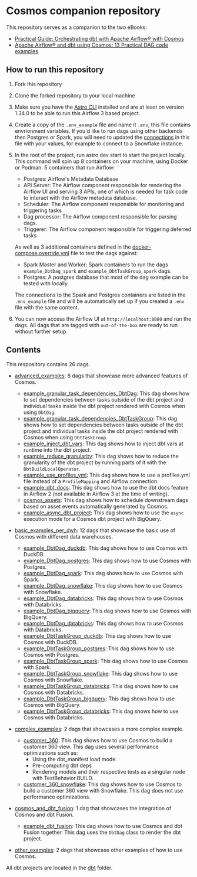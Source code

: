 # Cosmos companion repository

This repository serves as a companion to the two eBooks:

- [Practical Guide: Orchestrating dbt with Apache Airflow® with Cosmos](LINK)
- [Apache Airflow® and dbt using Cosmos: 13 Practical DAG code examples](LINK)

## How to run this repository

1. Fork this repository
2. Clone the forked repository to your local machine
3. Make sure you have the [Astro CLI](https://www.astronomer.io/docs/astro/cli/overview) installed and are at least on version 1.34.0 to be able to run this Airflow 3 based project.
4. Create a copy of the `.env_example` file and name it `.env`, this file contains envrionment variables. If you'd like to run dags using other backends then Postgres or Spark, you will need to updated the [connections](https://www.astronomer.io/docs/learn/connections) in this file with your values, for example to connect to a Snowflake instance. 
5. In the root of the project, run astro dev start to start the project locally.
This command will spin up 8 containers on your machine, using Docker or Podman. 5 containers that run Airflow:

    - Postgres: Airflow's Metadata Database
    - API Server: The Airflow component responsible for rendering the Airflow UI and serving 3 APIs, one of which is needed for task code to interact with the Airflow metadata database.
    - Scheduler: The Airflow component responsible for monitoring and triggering tasks
    - Dag processor: The Airflow component responsible for parsing dags.
    - Triggerer: The Airflow component responsible for triggering deferred tasks

    As well as 3 additional containers defined in the [docker-compose.override.yml](docker-compose.override.yml) file to test the dags against:

    - Spark Master and Worker: Spark containers to run the dags `example_DbtDag_spark` and `example_DbtTaskGroup_spark` dags. 
    - Postgres: A postgres database that most of the dag example can be tested with locally.

    The connections to the Spark and Postgres containers are listed in the `.env_example` file and will be automatically set up if you created a `.env` file with the same content.

6. You can now access the Airflow UI at `http://localhost:8080` and run the dags. All dags that are tagged with `out-of-the-box` are ready to run without further setup.

## Contents

This respository contains 26 dags. 

- [advanced_examples](dags/advanced_examples): 8 dags that showcase more advanced features of Cosmos.
    - [example_granular_task_dependencies_DbtDag](dags/advanced_examples/example_granular_task_dependencies_DbtDag.py): This dag shows how to set dependencies between tasks outside of the dbt project and individual tasks inside the dbt project rendered with Cosmos when using `DbtDag`.
    - [example_granular_task_dependencies_DbtTaskGroup](dags/advanced_examples/example_granular_task_dependencies_DbtTaskGroup.py): This dag shows how to set dependencies between tasks outside of the dbt project and individual tasks inside the dbt project rendered with Cosmos when using `DbtTaskGroup`.
    - [example_inject_dbt_vars](dags/advanced_examples/example_inject_dbt_vars.py): This dag shows how to inject dbt vars at runtime into the dbt project.
    - [example_reduce_granularity](dags/advanced_examples/example_reduce_granularity.py): This dag shows how to reduce the granularity of the dbt project by running parts of it with the `DbtBuildLocalOperator`.
    - [example_use_profiles_yml](dags/advanced_examples/example_use_profiles_yml.py): This dag shows how to use a profiles.yml file instead of a `ProfileMapping` and Airflow connection.
    - [example_dbt_docs](dags/advanced_examples/example_dbt_docs.py): This dag shows how to use the dbt docs feature in Airflow 2 (not available in Airflow 3 at the time of writing).
    - [cosmos_assets](dags/advanced_examples/cosmos_assets.py): This dag shows how to schedule downstream dags based on asset events automatically generated by Cosmos.
    - [example_async_dbt_project](dags/advanced_examples/example_async.py): This dag shows how to use the `async` execution mode for a Cosmos dbt project with BigQuery. 

- [basic_examples_per_dwh](dags/basic_examples_per_dwh): 12 dags that showcase the basic use of Cosmos with different data warehouses.
    - [example_DbtDag_duckdb](dags/basic_examples_per_dwh/examples_DbtDag/example_DbtDag_duckdb.py): This dag shows how to use Cosmos with DuckDB.
    - [example_DbtDag_postgres](dags/basic_examples_per_dwh/examples_DbtDag/example_DbtDag_postgres.py): This dag shows how to use Cosmos with Postgres.
    - [example_DbtDag_spark](dags/basic_examples_per_dwh/examples_DbtDag/example_DbtDag_spark.py): This dag shows how to use Cosmos with Spark.
    - [example_DbtDag_snowflake](dags/basic_examples_per_dwh/examples_DbtDag/example_DbtDag_snowflake.py): This dag shows how to use Cosmos with Snowflake.
    - [example_DbtDag_databricks](dags/basic_examples_per_dwh/examples_DbtDag/example_DbtDag_databricks.py): This dag shows how to use Cosmos with Databricks.
    - [example_DbtDag_bigquery](dags/basic_examples_per_dwh/examples_DbtDag/example_DbtDag_bigquery.py): This dag shows how to use Cosmos with BigQuery.
    - [example_DbtDag_databricks](dags/basic_examples_per_dwh/examples_DbtDag/example_DbtDag_databricks.py): This dag shows how to use Cosmos with Databricks.
    - [example_DbtTaskGroup_duckdb](dags/basic_examples_per_dwh/examples_DbtTaskGroup/example_DbtTaskGroup_duckdb.py): This dag shows how to use Cosmos with DuckDB.
    - [example_DbtTaskGroup_postgres](dags/basic_examples_per_dwh/examples_DbtTaskGroup/example_DbtTaskGroup_postgres.py): This dag shows how to use Cosmos with Postgres.
    - [example_DbtTaskGroup_spark](dags/basic_examples_per_dwh/examples_DbtTaskGroup/example_DbtTaskGroup_spark.py): This dag shows how to use Cosmos with Spark.
    - [example_DbtTaskGroup_snowflake](dags/basic_examples_per_dwh/examples_DbtTaskGroup/example_DbtTaskGroup_snowflake.py): This dag shows how to use Cosmos with Snowflake.
    - [example_DbtTaskGroup_databricks](dags/basic_examples_per_dwh/examples_DbtTaskGroup/example_DbtTaskGroup_databricks.py): This dag shows how to use Cosmos with Databricks.
    - [example_DbtTaskGroup_bigquery](dags/basic_examples_per_dwh/examples_DbtTaskGroup/example_DbtTaskGroup_bigquery.py): This dag shows how to use Cosmos with BigQuery.
    - [example_DbtTaskGroup_databricks](dags/basic_examples_per_dwh/examples_DbtTaskGroup/example_DbtTaskGroup_databricks.py): This dag shows how to use Cosmos with Databricks.

- [complex_examples](dags/complex_examples): 2 dags that showcases a more complex example.
    - [customer_360](dags/complex_examples/customer_360.py): This dag shows how to use Cosmos to build a customer 360 view. This dag uses several performance optimizations such as:
        - Using the dbt_manifest load mode.
        - Pre-computing dbt deps
        - Rendering models and their respective tests as a singular node with TestBehavior.BUILD. 
    - [customer_360_snowflake](dags/complex_examples/customer_360_snowflake.py): This dag shows how to use Cosmos to build a customer 360 view with Snowflake. This dag does not use performance optimizations.

- [cosmos_and_dbt_fusion](dags/cosmos_and_dbt_fusion): 1 dag that showcases the integration of Cosmos and dbt Fusion.
    - [example_dbt_fusion](dags/cosmos_and_dbt_fusion/example_dbt_fusion.py): This dag shows how to use Cosmos and dbt Fusion together. This dag uses the `DbtDag` class to render the dbt project.

- [other_examples](dags/other_examples): 2 dags that showcase other examples of how to use Cosmos.


All dbt projects are located in the [dbt](dbt) folder.